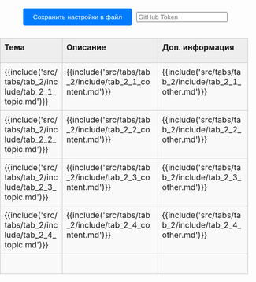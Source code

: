 <style>
:root {
    --content-max-width: 97%;
}

/* Базовые сбросы и контейнеры */
html, body {
    margin: 0;
    padding: 0;
    width: 100%;
    height: 100%;
}

.container {
    width: 100%;
    box-sizing: border-box;
    margin: 0;
    padding: 0;
}

/* Навигация (если используется) */
.nav-chapters {
    min-width: 20px;
}

/* Стили таблицы - ОБНОВЛЕНО */
.data-table {
    width: 100%;
    border-collapse: collapse;
    margin: 20px auto;
    table-layout: fixed;
}

.data-table col:nth-child(1) { width: 200px; }
.data-table col:nth-child(2) { width: 300px; }
.data-table col:nth-child(3) { width: 250px; }

/* Общие стили ячеек - ОБНОВЛЕНО */
.data-table tr {
    height: auto; /* Автоматическая высота строки */
}

.data-table td, .data-table th {
    border: 1px solid #ccc;
    position: relative;
    padding: 0;
    vertical-align: top;
    background-color: #f9f9f9; /* Фон по умолчанию для всей ячейки */
    height: auto;
}

/* Стили заголовков */
.data-table th {
    background-color: #eeeeee;
    font-weight: bold;
    height: 50px; /* Фиксированная высота для заголовков */
}

/* Контейнер содержимого ячейки - ОБНОВЛЕНО */
.data-table .cell-content {
    display: block;
    width: 100%;
    min-height: 40px;
    padding: 8px;
    box-sizing: border-box;
    background-color: transparent; /* Делаем внутренний div прозрачным */
    text-align: left;
    outline: none;
}

/* Редактируемые ячейки */
.data-table td .cell-content[contenteditable="true"] {
    background-color: #f9f9f9;
    word-wrap: break-word;
    overflow-wrap: anywhere;
}

.data-table td .cell-content[contenteditable="true"]:focus {
    background-color: #fff;
    box-shadow: 0 0 5px rgba(0,123,255,0.5);
}

/* Панель управления */
.controls {
    text-align: center;
    margin: 20px;
}

.controls button {
    margin: 5px;
    padding: 10px 20px;
    background-color: #007bff;
    color: white;
    border: none;
    border-radius: 4px;
    cursor: pointer;
}

.controls button:hover {
    background-color: #0056b3;
}

.file-input {
    margin: 10px;
}

/* Настройки таблицы */
.settings-trigger {
    position: absolute;
    top: 0;
    right: 0;
    width: 20px;
    height: 20px;
    cursor: pointer;
    z-index: 10;
    border-radius: 0 0 0 8px;
}

.settings-trigger:hover {
    background-color: rgba(0,123,255,0.1);
}

.settings-menu {
    display: none;
    position: absolute;
    top: 20px;
    right: 2px;
    background: #fff;
    border: 1px solid #ccc;
    padding: 4px;
    border-radius: 4px;
    white-space: nowrap;
    box-shadow: 0 2px 5px rgba(0,0,0,0.2);
    z-index: 100;
    font-size: 12px;
}

.show-settings .settings-menu {
    display: flex;
    gap: 8px;
    align-items: center;
}

.settings-menu label {
    display: flex;
    align-items: center;
    gap: 4px;
}

.settings-menu input[type="number"],
.settings-menu select,
.settings-menu input[type="color"] {
    width: 50px;
    font-size: 12px;
}

/* Ресайзер колонок */
.column-resizer {
    position: absolute;
    top: 0;
    right: -2px;
    width: 4px;
    height: 100%;
    cursor: col-resize;
    background: transparent;
    z-index: 5;
}

.column-resizer:hover {
    background: rgba(0,123,255,0.3);
}

/* Стили для блоков кода */
.data-table .cell-content pre {
    margin: 0;
    padding: 0px;
    background:rgb(245, 245, 245);
    border-radius: 4px;
    overflow-x: auto;
}

.data-table .cell-content code {
    font-family: Consolas, Monaco, 'Andale Mono', monospace;
    font-size: 0.9em;
}

#status {
    position: fixed;
    bottom: 20px;
    left: 50%;
    transform: translateX(-50%);
    padding: 10px 20px;
    background: rgba(0,0,0,0.7);
    color: white;
    border-radius: 5px;
    z-index: 1000;
    opacity: 1;
    transition: opacity 0.3s;
}
</style>
<div class="container">
    <div class="controls">
        <button id="saveSettingsBtn">Сохранить настройки в файл</button>
        <input type="password" id="token" placeholder="GitHub Token" />
    </div>
    <table class="data-table" id="dataTable">
        <colgroup>
            <col id="tab_2_col-0">
            <col id="tab_2_col-1">
            <col id="tab_2_col-2">
        </colgroup>
        <thead>
            <tr id="tab_2_header_row">
                <th id="tab_2_header_topic"><div class="cell-content" contenteditable="true">Тема</div></th>
                <th id="tab_2_header_content"><div class="cell-content" contenteditable="true">Описание</div></th>
                <th id="tab_2_header_other"><div class="cell-content" contenteditable="true">Доп. информация</div></th>
            </tr>
        </thead>
        <tbody>
            <tr id="tab_2_1">
                <td id="tab_2_1_topic"><div class="cell-content" contenteditable="true">{{include('src/tabs/tab_2/include/tab_2_1_topic.md')}}</div></td>
                <td id="tab_2_1_content"><div class="cell-content" contenteditable="true">{{include('src/tabs/tab_2/include/tab_2_1_content.md')}}</div></td>
                <td id="tab_2_1_other"><div class="cell-content" contenteditable="true">{{include('src/tabs/tab_2/include/tab_2_1_other.md')}}</div></td>
            </tr>
            <tr id="tab_2_2">
                <td id="tab_2_2_topic"><div class="cell-content" contenteditable="true">{{include('src/tabs/tab_2/include/tab_2_2_topic.md')}}</div></td>
                <td id="tab_2_2_content"><div class="cell-content" contenteditable="true">{{include('src/tabs/tab_2/include/tab_2_2_content.md')}}</div></td>
                <td id="tab_2_2_other"><div class="cell-content" contenteditable="true">{{include('src/tabs/tab_2/include/tab_2_2_other.md')}}</div></td>
            </tr>
            <tr id="tab_2_3">
                <td id="tab_2_3_topic"><div class="cell-content" contenteditable="true">{{include('src/tabs/tab_2/include/tab_2_3_topic.md')}}</div></td>
                <td id="tab_2_3_content"><div class="cell-content" contenteditable="true">{{include('src/tabs/tab_2/include/tab_2_3_content.md')}}</div></td>
                <td id="tab_2_3_other"><div class="cell-content" contenteditable="true">{{include('src/tabs/tab_2/include/tab_2_3_other.md')}}</div></td>
            </tr>
            <tr id="tab_2_4">
                <td id="tab_2_4_topic"><div class="cell-content" contenteditable="true">{{include('src/tabs/tab_2/include/tab_2_4_topic.md')}}</div></td>
                <td id="tab_2_4_content"><div class="cell-content" contenteditable="true">{{include('src/tabs/tab_2/include/tab_2_4_content.md')}}</div></td>
                <td id="tab_2_4_other"><div class="cell-content" contenteditable="true">{{include('src/tabs/tab_2/include/tab_2_4_other.md')}}</div></td>
            </tr>
            <tr id="tab_2_5">
                <td id="tab_2_5_topic"><div class="cell-content" contenteditable="true"></div></td>
                <td id="tab_2_5_content"><div class="cell-content" contenteditable="true"></div></td>
                <td id="tab_2_5_other"><div class="cell-content" contenteditable="true"></div></td>
            </tr>         
        </tbody>
    </table>
    <div class="status" id="tab_2_status"></div>
</div>

<script>
// Глобальные переменные
const isGitHubPages = window.location.host.includes('github.io');
const basePath = isGitHubPages ? '/snippet-stash' : '';
const currentTabId = 'tab_2'; // Идентификатор текущей вкладки
const owner = 'Jekahome';
const repo = 'snippet-stash';
const path = 'src/config/table-settings.json'; 
const branch = 'main';

// Инициализация при загрузке страницы
window.addEventListener('DOMContentLoaded', async () => {
    try {
        // 1. Инициализируем indexstore
        initIndexStore();
        
        // 2. Загружаем настройки из файла ТОЛЬКО если их нет в indexstore
        if (!window.indexstore.settings[currentTabId]) {
            console.log('Загружаем настройки из файла ТОЛЬКО если их нет в indexstore');
            await loadSettingsFromFile();
        }
        
        // 3. Применяем настройки и контент из indexstore
        initTableFromIndexStore();
        
        showFeedback("Таблица готова к работе");
    } catch (error) {
        console.error("Ошибка инициализации:", error);
        showFeedback("Ошибка загрузки таблицы", true);
    }
});

// 1. Инициализация indexstore как единого источника данных
function initIndexStore() {
    window.indexstore = window.indexstore || {
        settings: {}, // Настройки таблицы (размеры, цвета, шрифты)
        content: {}   // Содержимое ячеек
    };
    
    if (!window.indexstore.settings[currentTabId]) {
        window.indexstore.settings[currentTabId] = null;
    }
    
    if (!window.indexstore.content[currentTabId]) {
        window.indexstore.content[currentTabId] = {};
    }
}

// 2. Загрузка настроек из файла в indexstore
async function loadSettingsFromFile() {
    console.log('Loading settings from file to indexstore...');
    try {
        const response = await fetch(`${basePath}/config/table-settings.json`);
        if (!response.ok) throw new Error("Файл настроек не найден");
        
        const settingsText = await response.text();
        // Сохраняем в indexstore
        window.indexstore.settings[currentTabId] = JSON.parse(settingsText);
        console.log('Settings loaded to indexstore');
    } catch (error) {
        console.warn("Используются настройки по умолчанию:", error);
        initDefaultSettingsInIndexStore();
    }
}

// Настройки по умолчанию в indexstore
function initDefaultSettingsInIndexStore() {
    const defaultSettings = {
        columns: [
            { width: 200 },
            { width: 500 },
            { width: 50 }
        ],
        cells: {
            [`${currentTabId}_header_topic`]: {
                fontSize: "16px",
                backgroundColor: "black",
                contentType: "text",
                width: 200
            },
            [`${currentTabId}_header_content`]: {
                fontSize: "16px",
                backgroundColor: "#f0f0f0",
                contentType: "text",
                width: 300
            },
            [`${currentTabId}_header_other`]: {
                fontSize: "16px",
                backgroundColor: "#f0f0f0",
                contentType: "text",
                width: 250
            }
        }
    };
    
    window.indexstore.settings[currentTabId] = defaultSettings;
}

// 3. Инициализация таблицы из indexstore
function initTableFromIndexStore() {
    const cells = document.querySelectorAll('.data-table td, .data-table th');
    
    cells.forEach((cell) => {
        if (cell.tagName === 'TH' && !cell.querySelector('.cell-content')) {
            const contentWrapper = document.createElement('div');
            contentWrapper.className = 'cell-content';
            contentWrapper.contentEditable = true;
            contentWrapper.innerHTML = cell.innerHTML;
            cell.innerHTML = '';
            cell.appendChild(contentWrapper);
        }
        
        // Для ячеек с контентом
        if (cell.tagName === 'TD') {
            const contentWrapper = cell.querySelector('.cell-content') || cell;
            const cellId = getCellId(cell);
            
            // Восстанавливаем контент ИЗ indexstore
            if (window.indexstore.content[currentTabId]?.[cellId] !== undefined) {
                contentWrapper.innerHTML = window.indexstore.content[currentTabId][cellId];
            }
            
            // Обработчик изменений - сохраняем В indexstore
            contentWrapper.addEventListener('input', (e) => {
                updateContentInIndexStore(cellId, e.target.innerHTML);
            });
        }
        
        // Создаем меню настроек...
        setupCellSettingsMenu(cell);
    });

    // Настраиваем глобальный клик для закрытия меню
    setupGlobalClick();

    // Применяем настройки из indexstore
    applySettingsFromIndexStore();
}

// Обновление контента в indexstore
function updateContentInIndexStore(cellId, content) {
    window.indexstore.content[currentTabId][cellId] = content;
    console.log(`Content updated in indexstore for ${cellId}:`, content);
}

// Применение настроек из indexstore
function applySettingsFromIndexStore() {
    const settings = window.indexstore.settings[currentTabId];
    if (!settings) return;
    
    // Применяем настройки колонок
    if (settings.columns) {
        settings.columns.forEach((col, index) => {
            if (col.width) {
                setColumnWidth(index, col.width);
            }
        });
    }
    
    // Применяем настройки ячеек
    if (settings.cells) {
        Object.keys(settings.cells).forEach(cellId => {
            const cell = document.getElementById(cellId); // БЕЗ replace!
            if (cell) {
                applyCellSettings(cell, settings.cells[cellId]);
            } else {
                console.warn('Элемент не найден:', cellId);
            }
        });
    }
}

// Обновление настроек ячейки в indexstore
function updateCellSettingsInIndexStore(cell, newSettings) {
    const settings = window.indexstore.settings[currentTabId];
    if (!settings) return;
    
    let cellId;
    const rowId = cell.parentElement.id.replace(`${currentTabId}_`, '');
    
    if (cell.tagName === 'TH') {
        cellId = `${currentTabId}_header_${getCellType(cell.cellIndex)}`;
    } else {
        cellId = `${currentTabId}_${rowId}_${getCellType(cell.cellIndex)}`;
    }
    
    if (!settings.cells) settings.cells = {};
    settings.cells[cellId] = { ...(settings.cells[cellId] || {}), ...newSettings };
    
    console.log('Updated cell settings in indexstore:', { cellId, newSettings });
}

// Сохранение данных ИЗ indexstore
document.getElementById('saveSettingsBtn').addEventListener('click', function() {
    console.log('Saving data from indexstore...');
    
    // Обновляем контент в indexstore из DOM (на случай если что-то не синхронизировалось)
    syncContentToIndexStore();
    
    // Сохраняем данные из indexstore
    saveDataFromIndexStore().then(() => {
        console.log('Data saved successfully from indexstore');
        console.log('Current indexstore:', window.indexstore);
        showFeedback("Все данные сохранены");
    }).catch(error => {
        console.error('Save error:', error);
        showFeedback("Ошибка сохранения", true);
    });
});

// Синхронизация контента в indexstore из DOM
function syncContentToIndexStore() {
    document.querySelectorAll('.data-table td').forEach(td => {
        const cellId = getCellId(td);
        const cleanContent = getCleanCellContent(cellId);
        window.indexstore.content[currentTabId][cellId] = cleanContent;
    });
}

// Сохранение данных из indexstore в файл репозитория
async function saveDataFromIndexStore() {
    try {
       // const settings = window.indexstore.settings[currentTabId];
       // const content = window.indexstore.content[currentTabId];
        
        // Можем сохранить и настройки, и контент, или только настройки
        // В зависимости от того, как организована ваша система сохранения
        
       // console.log('Saving settings:', settings);
       // console.log('Saving content:', content);
        
        /* Тут отправка через Github API */
        // Используем данные из indexstore 
       await saveToGitHub();
        
    } catch (error) {
        console.error("Ошибка сохранения:", error);
        throw error;
    }
}

// Настройка меню для ячейки
function setupCellSettingsMenu(cell) {
    const trigger = document.createElement('div');
    trigger.className = 'settings-trigger';

    const menu = document.createElement('div');
    menu.className = 'settings-menu';
    
    const isHeader = cell.tagName === 'TH';
    const columnIndex = cell.cellIndex;
    const contentWrapper = cell.querySelector('.cell-content');
    
    let menuHTML = `
        <label>F: <input type="number" class="font-size" value="14" min="8" max="24"></label>
        <label>B: <input type="color" class="bg-color" value="${rgbToHex(getComputedStyle(cell).backgroundColor) || '#f9f9f9'}"></label>
        <label>T:
            <select class="content-type">
                <option value="text">text</option>
                <option value="code">code</option>
                <option value="html">HTML</option>
            </select>
        </label>
    `;
    
    if (isHeader) {
        const currentWidth = getColumnWidth(columnIndex);
        menuHTML += `<label>W: <input type="number" class="column-width" value="${currentWidth}" min="50" max="800"></label>`;
    }
    
    menuHTML += `<label>H: <input type="number" class="row-height" placeholder="auto" min="30" max="1000"></label>`;

    menu.innerHTML = menuHTML;

    setupMenuEvents(cell, menu, contentWrapper);
    setupIconClick(cell, trigger);

    cell.appendChild(trigger);
    cell.appendChild(menu);
}

// Настройка событий меню
function setupMenuEvents(cell, menu, contentWrapper) {
    menu.addEventListener('click', e => e.stopPropagation());
    
    const fontSizeInput = menu.querySelector('.font-size');
    fontSizeInput.addEventListener('input', e => {
        const value = `${e.target.value}px`;
        contentWrapper.style.fontSize = value;
        updateCellSettingsInIndexStore(cell, { fontSize: value });
        showFeedback(`Размер шрифта изменен на ${e.target.value}px`);
    });

    const bgColorInput = menu.querySelector('.bg-color');
    bgColorInput.addEventListener('input', e => {
        cell.style.backgroundColor = e.target.value;
        if (contentWrapper) contentWrapper.style.backgroundColor = 'transparent';
        updateCellSettingsInIndexStore(cell, { backgroundColor: e.target.value });
        showFeedback(`Цвет фона изменен`);
    });

    const contentTypeSelect = menu.querySelector('.content-type');
    if (contentTypeSelect) {
        contentTypeSelect.addEventListener('change', e => {
            updateCellSettingsInIndexStore(cell, { contentType: e.target.value });
            showFeedback(`Тип контента изменен на ${e.target.value}`);
        });
    }

    const columnWidthInput = menu.querySelector('.column-width');
    if (columnWidthInput && cell.tagName === 'TH') {
        columnWidthInput.addEventListener('input', e => {
            const width = parseInt(e.target.value);
            if (width >= 50) {
                setColumnWidth(cell.cellIndex, width);
                updateColumnSettingsInIndexStore(cell.cellIndex, { width });
                showFeedback(`Ширина колонки ${cell.cellIndex + 1} изменена на ${width}px`);
            }
        });
    }

    const rowHeightInput = menu.querySelector('.row-height');
    if (rowHeightInput) {
        rowHeightInput.addEventListener('input', e => {
            const height = parseInt(e.target.value);
            const row = cell.parentElement;
            
            if (height >= 30) {
                row.style.height = `${height}px`;
                row.style.minHeight = `${height}px`;
                row.dataset.fixedHeight = "true";
                showFeedback(`Высота строки установлена ${height}px`);
            } else if (e.target.value === '') {
                row.style.height = 'auto';
                row.style.minHeight = 'auto';
                delete row.dataset.fixedHeight;
                showFeedback(`Высота строки: автоматическая`);
            }
            
            updateCellSettingsInIndexStore(cell, { rowHeight: height >= 30 ? `${height}px` : 'auto' });
        });
    }

    menu.querySelectorAll('input, select').forEach(el => {
        el.addEventListener('click', e => e.stopPropagation());
        el.addEventListener('focus', e => e.stopPropagation());
    });
}

// Настройка клика по иконке настроек
function setupIconClick(cell, trigger) {
    trigger.addEventListener('click', e => {
        e.stopPropagation();
        document.querySelectorAll('.data-table td, .data-table th').forEach(c => {
            if (c !== cell) c.classList.remove('show-settings');
        });
        cell.classList.toggle('show-settings');
    });
}

// Обновление настроек колонки В indexstore
function updateColumnSettingsInIndexStore(columnIndex, newSettings) {
    const settings = window.indexstore.settings[currentTabId];
    if (!settings) return;
    
    if (!settings.columns[columnIndex]) {
        settings.columns[columnIndex] = {};
    }
    
    settings.columns[columnIndex] = { ...settings.columns[columnIndex], ...newSettings };
    console.log('Updated column settings in indexstore:', { columnIndex, newSettings });
}

// Применение настроек к ячейке
function applyCellSettings(cell, settings) {
    const content = cell.querySelector('.cell-content') || cell;
    
    if (settings.fontSize) content.style.fontSize = settings.fontSize;
    if (settings.backgroundColor) cell.style.backgroundColor = settings.backgroundColor;
    
    if (settings.rowHeight && settings.rowHeight !== 'auto') {
        cell.parentElement.style.height = settings.rowHeight;
        cell.parentElement.dataset.fixedHeight = "true";
    }
    
    const menu = cell.querySelector('.settings-menu');
    if (menu) {
        menu.querySelector('.font-size').value = parseInt(settings.fontSize) || 14;
        if (settings.backgroundColor) {
            menu.querySelector('.bg-color').value = settings.backgroundColor;
        }
        
        const columnWidthInput = menu.querySelector('.column-width');
        if (columnWidthInput && settings.width) {
            columnWidthInput.value = settings.width;
        }
        
        const rowHeightInput = menu.querySelector('.row-height');
        if (rowHeightInput) {
            rowHeightInput.value = settings.rowHeight ? parseInt(settings.rowHeight) : '';
        }
        
        const contentTypeSelect = menu.querySelector('.content-type');
        if (contentTypeSelect && settings.contentType) {
            contentTypeSelect.value = settings.contentType;
        }
    }
}

// Утилитарные функции
function getCellId(cell) {
    const rowId = cell.parentElement.id.replace(`${currentTabId}_`, '');
    const cellType = getCellType(cell.cellIndex);
    return `${rowId}_${cellType}`;
}

function getCellType(cellIndex) {
    const types = ['topic', 'content', 'other'];
    return types[cellIndex] || cellIndex;
}

function getCleanCellContent(cellId) {
    const cell = document.getElementById(`${currentTabId}_${cellId}`);
    if (!cell) return '';
    
    const clone = cell.cloneNode(true);
    const menu = clone.querySelector('.settings-menu');
    if (menu) menu.remove();
    const trigger = clone.querySelector('.settings-trigger');
    if (trigger) trigger.remove();
    
    return clone.textContent.trim();
}

function rgbToHex(rgb) {
    if (rgb.startsWith('#')) return rgb;
    const result = /^rgba?\((\d+),\s*(\d+),\s*(\d+)(?:,\s*\d+\.?\d*)?\)$/i.exec(rgb);
    if (!result) return '#f9f9f9';
    const r = parseInt(result[1], 10).toString(16).padStart(2, '0');
    const g = parseInt(result[2], 10).toString(16).padStart(2, '0');
    const b = parseInt(result[3], 10).toString(16).padStart(2, '0');
    return `#${r}${g}${b}`.toLowerCase();
}

function getColumnWidth(columnIndex) {
    const col = document.getElementById(`${currentTabId}_col-${columnIndex}`);
    if (col && col.style.width) {
        return parseInt(col.style.width);
    }
    const defaultWidths = [200, 300, 250];
    return defaultWidths[columnIndex] || 150;
}

function setColumnWidth(columnIndex, width) {
    const col = document.getElementById(`${currentTabId}_col-${columnIndex}`);
    if (col) {
        col.style.width = `${width}px`;
    }
}

function setupGlobalClick() {
    document.addEventListener('click', (e) => {
        if (!e.target.closest('.settings-menu') && !e.target.closest('.settings-trigger')) {
            document.querySelectorAll('.data-table td, .data-table th').forEach(c => {
                c.classList.remove('show-settings');
            });
        }
    });
}

function showFeedback(message, isError = false) {
    const status = document.getElementById(`${currentTabId}_status`);
    if (status) {
        status.textContent = message;
        status.style.color = isError ? 'red' : '#28a745';
        status.style.fontWeight = 'bold';
        
        setTimeout(() => {
            status.textContent = '';
        }, 2000);
    }
}

//-------------------------------------------------------------------
 
    async function saveToGitHub() {
        // const token = prompt("Введите ваш GitHub токен:");
        const token = document.getElementById('token').value.trim();
       
        if (!token) {
            console.error("Ошибка: Заполните поля GitHub token");
            return;
        }
         
        const file_settings = JSON.stringify(window.indexstore.settings, null, 2);

        // Получаем текущий SHA файла (если он уже существует)
        const sha = await getFileSha(owner,repo,path,token);
        console.log(`sha:${sha}`);

        // Отправляем файл
        const putRes = await fetch(`https://api.github.com/repos/${owner}/${repo}/contents/${path}`,  {
            method: 'PUT',
            headers: {
                Authorization: `token ${token}`,
                Accept: "application/vnd.github.v3+json",
                "Content-Type": "application/json"
            },
            body: JSON.stringify({
                message: "Обновлено через GitHub API",
                content: btoa(unescape(encodeURIComponent(file_settings))), // base64 encode
                ...(sha ? { sha } : {}), // отправляем только если файл был,
                branch: branch
            })
        });

        if (putRes.ok) {
            console.log("Успешно сохранено!");
        } else {
            const err = await putRes.json();
            console.error("Ошибка: " + (err.message || "Неизвестная ошибка"));
        }
    }

    // GitHub требует SHA для обновления файла — это защита от конфликтов.
    async function getFileSha(owner, repo, path, token) {
        const url = `https://api.github.com/repos/${owner}/${repo}/contents/${path}`; 
        const response = await fetch(url, {
            headers: {
            Authorization: `token ${token}`,
            Accept: "application/vnd.github.v3+json"
            }
        });

        if (!response.ok) return null;

        const data = await response.json();
        return data.sha;
    }
</script>
